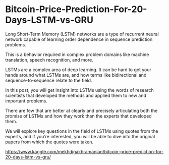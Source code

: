 # Bitcoin-Price-Prediction-For-20-Days-LSTM-vs-GRU

Long Short-Term Memory (LSTM) networks are a type of recurrent neural network capable of learning order dependence in sequence prediction problems.

This is a behavior required in complex problem domains like machine translation, speech recognition, and more.

LSTMs are a complex area of deep learning. It can be hard to get your hands around what LSTMs are, and how terms like bidirectional and sequence-to-sequence relate to the field.

In this post, you will get insight into LSTMs using the words of research scientists that developed the methods and applied them to new and important problems.

There are few that are better at clearly and precisely articulating both the promise of LSTMs and how they work than the experts that developed them.

We will explore key questions in the field of LSTMs using quotes from the experts, and if you’re interested, you will be able to dive into the original papers from which the quotes were taken.

https://www.kaggle.com/mekhdigakhramanian/bitcoin-price-prediction-for-20-days-lstm-vs-gru/
